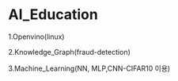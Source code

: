 # AI_Education
1.Openvino(linux)

2.Knowledge_Graph(fraud-detection)

3.Machine_Learning(NN, MLP,CNN-CIFAR10 이용)
